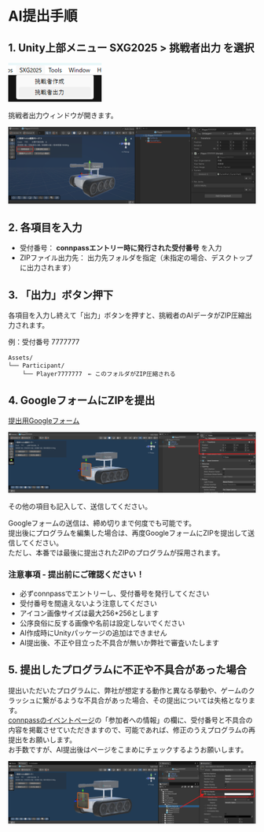 # AI提出手順

## 1. Unity上部メニュー SXG2025 > 挑戦者出力 を選択

![image](../ReadMeImages/HowToSubmit/000.png)

挑戦者出力ウィンドウが開きます。

![image](../ReadMeImages/HowToCustomizeTank/001.png)

## 2. 各項目を入力

- 受付番号： **connpassエントリー時に発行された受付番号** を入力<br>
- ZIPファイル出力先： 出力先フォルダを指定（未指定の場合、デスクトップに出力されます）

## 3. 「出力」ボタン押下

各項目を入力し終えて「出力」ボタンを押すと、挑戦者のAIデータがZIP圧縮出力されます。<br>

例：受付番号 7777777

```
Assets/
└── Participant/
    └── Player7777777　← このフォルダがZIP圧縮される
```

## 4. GoogleフォームにZIPを提出

[提出用Googleフォーム](https://docs.google.com/forms/d/1lHd5gs5apcTvpgkbw2mZHg5t7E_iDxfNkkhj-uMRVN0/edit)

![image](../ReadMeImages/HowToCustomizeTank/002.png)

その他の項目も記入して、送信してください。

Googleフォームの送信は、締め切りまで何度でも可能です。<br>
提出後にプログラムを編集した場合は、再度GoogleフォームにZIPを提出して送信してください。<br>
ただし、本番では最後に提出されたZIPのプログラムが採用されます。

### 注意事項 - 提出前にご確認ください！

- 必ずconnpassでエントリーし、受付番号を発行してください
- 受付番号を間違えないよう注意してください
- アイコン画像サイズは最大256*256とします
- 公序良俗に反する画像や名前は設定しないでください
- AI作成時にUnityパッケージの追加はできません
- AI提出後、不正や目立った不具合が無いか弊社で審査いたします

## 5. 提出したプログラムに不正や不具合があった場合

提出いただいたプログラムに、弊社が想定する動作と異なる挙動や、ゲームのクラッシュに繋がるような不具合があった場合、その提出については失格となります。  
[connpassのイベントページ](https://connpass.com/event/366668/)の「参加者への情報」の欄に、受付番号と不具合の内容を掲載させていただきますので、可能であれば、修正のうえプログラムの再提出をお願いします。  
お手数ですが、AI提出後はページをこまめにチェックするようお願いします。

![image](../ReadMeImages/HowToCustomizeTank/003.png)




